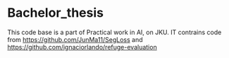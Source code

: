 # Bachelor_thesis
This code base is a part of Practical work in AI, on JKU. IT contrains code from https://github.com/JunMa11/SegLoss and https://github.com/ignaciorlando/refuge-evaluation
